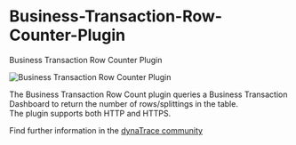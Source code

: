 # Business-Transaction-Row-Counter-Plugin
Business Transaction Row Counter Plugin

<img src="C:\Users\pmidzp0\Desktop\dT Plugin\icon.png" alt="Business Transaction Row Counter Plugin"><br> 

The Business Transaction Row Count plugin queries a Business Transaction Dashboard to return the number of rows/splittings in the table.  
The plugin supports both HTTP and HTTPS.

Find further information in the [dynaTrace community](https://community.dynatrace.com/community/display/DL/Business+Transaction+Row+Counter+Plugin)